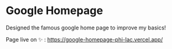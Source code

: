 # Google Homepage
 
Designed the famous google home page to improve my basics!

Page live on ✨ : https://google-homepage-phi-lac.vercel.app/ 
